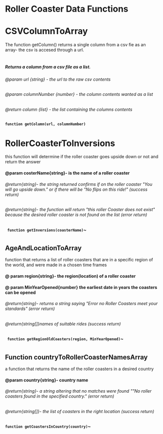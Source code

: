 # Roller Coaster Data Functions

# CSVColumnToArray
The function getColumn() returns a single column from a csv fie as an array- the csv is accesed through a url.
#
##### Returns a column from a csv file as a list.
###### @param url {string} - the url to the raw csv contents
###### @param columnNumber {number} - the column contents wanted as a list 
###### @return column {list} - the list containing the columns contents
**`function getColumn(url, columnNumber)`**
#


# RollerCoasterToInversions
this function will determine if the roller coaster goes upside down or not and return the answer 
#### @param costerName{string}- is the name of a roller coaster
######  @return{string}- the string returned confirms if on the roller coaster "You will go upside down." or if there will be "No flips on this ride!" (success return)
###### @return{string}- the function will return "this roller Coaster does not exist" because the desired roller coaster is not found on the list (error return)
**` function getInversions(coasterName)`~** 
# 

    
##  AgeAndLocationToArray
function that returns a list of roller coasters that are in a specific region of the world, and were made in a chosen time frames
#### @ param region{string}- the region(location) of a roller coaster
#### @ param MinYearOpened{number} the earliest date  in years the coasters can be opened
###### @return{string}- returns a string saying "Error no Roller Coasters meet your standards" (error return) 
###### @return{string[]}names of suitable rides (success return)
**` function getRegionOldCoasters(region, MinYearOpened)`~** 
#

## Function countryToRollerCoasterNamesArray
a function that returns the name of the roller coasters in a desired country
#### @param country{string}- country name
###### @return{string}- a string altering that no matches were found ""No roller coasters found in the specified country." (error return)
###### @return{string[]}- the list of coasters in the right location (success return)
**`function getCoastersInCountry(country)`~** 
#

